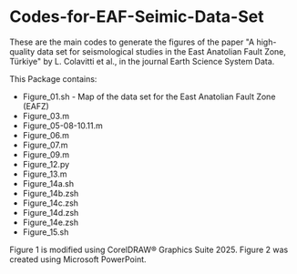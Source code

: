 # Codes-for-EAF-Seimic-Data-Set
These are the main codes to generate the figures of the paper "A high-quality data set for seismological studies in the East Anatolian Fault Zone, Türkiye" by L. Colavitti et al., in the journal Earth Science System Data.

This Package contains:

- Figure_01.sh            - Map of the data set for the East Anatolian Fault Zone (EAFZ)
- Figure_03.m
- Figure_05-08-10.11.m
- Figure_06.m
- Figure_07.m
- Figure_09.m
- Figure_12.py
- Figure_13.m
- Figure_14a.sh
- Figure_14b.zsh
- Figure_14c.zsh
- Figure_14d.zsh
- Figure_14e.zsh
- Figure_15.sh

Figure 1 is modified using CorelDRAW® Graphics Suite 2025.
Figure 2 was created using Microsoft PowerPoint.
